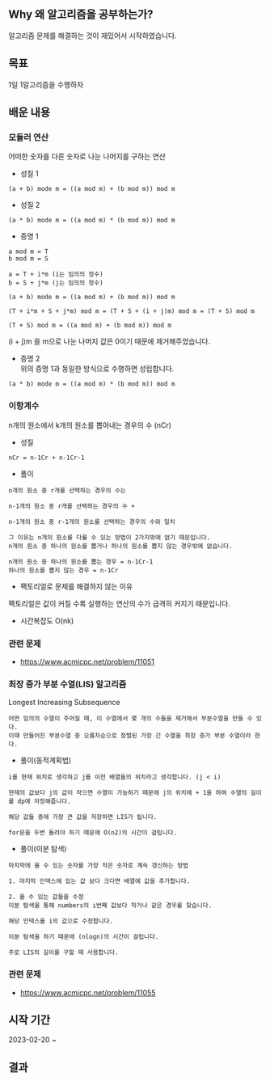 ## Why 왜 알고리즘을 공부하는가?
알고리즘 문제를 해결하는 것이 재밌어서 시작하였습니다.

## 목표
1일 1알고리즘을 수행하자

## 배운 내용


### 모듈러 연산
어떠한 숫자를 다른 숫자로 나눈 나머지를 구하는 연산    
- 성질 1
```
(a + b) mode m = ((a mod m) + (b mod m)) mod m
```

- 성질 2
```
(a * b) mode m = ((a mod m) * (b mod m)) mod m
```

- 증명 1
```
a mod m = T       
b mod m = S       

a = T + i*m (i는 임의의 정수)          
b = S + j*m (j는 임의의 정수)   

(a + b) mode m = ((a mod m) + (b mod m)) mod m

(T + i*m + S + j*m) mod m = (T + S + (i + j)m) mod m = (T + S) mod m

(T + S) mod m = ((a mod m) + (b mod m)) mod m
```
(i + j)m 을 m으로 나눈 나머지 값은 0이기 때문에 제거해주었습니다.

- 증명 2         
위의 증명 1과 동일한 방식으로 수행하면 성립합니다.

```
(a * b) mode m = ((a mod m) * (b mod m)) mod m
```


### 이항계수
n개의 원소에서 k개의 원소를 뽑아내는 경우의 수 (nCr)

- 성질
```
nCr = n-1Cr + n-1Cr-1
```

- 풀이
```
n개의 원소 중 r개를 선택하는 경우의 수는 

n-1개의 원소 중 r개를 선택하는 경우의 수 +

n-1개의 원소 중 r-1개의 원소를 선택하는 경우의 수와 일치

그 이유는 n개의 원소를 다룰 수 있는 방법이 2가지밖에 없기 때문입니다.
n개의 원소 중 하나의 원소를 뽑거나 하나의 원소를 뽑지 않는 경우밖에 없습니다.

n개의 원소 중 하나의 원소를 뽑는 경우 = n-1Cr-1
하나의 원소를 뽑지 않는 경우 = n-1Cr
```

- 팩토리얼로 문제를 해결하지 않는 이유

팩토리얼은 값이 커질 수록 실행하는 연산의 수가 급격히 커지기 때문입니다.

- 시간복잡도
O(nk)

### 관련 문제
- https://www.acmicpc.net/problem/11051


### 최장 증가 부분 수열(LIS) 알고리즘
Longest Increasing Subsequence     
```
어떤 임의의 수열이 주어질 때, 이 수열에서 몇 개의 수들을 제거해서 부분수열을 만들 수 있다. 
이때 만들어진 부분수열 중 오름차순으로 정렬된 가장 긴 수열을 최장 증가 부분 수열이라 한다.
```

- 풀이(동적계획법)
```
i를 현재 위치로 생각하고 j를 이전 배열들의 위치라고 생각합니다. (j < i)

현재의 값보다 j의 값이 작으면 수열이 가능하기 때문에 j의 위치에 + 1을 하여 수열의 길이를 dp에 저장해줍니다.

해당 값들 중에 가장 큰 값을 저장하면 LIS가 됩니다.

for문을 두번 돌려야 하기 때문에 O(n2)의 시간이 걸립니다.
```

- 풀이(이분 탐색)
```
마지막에 올 수 있는 숫자를 가장 작은 숫자로 계속 갱신하는 방법

1. 마지막 인덱스에 있는 값 보다 크다면 배열에 값을 추가합니다.

2. 올 수 있는 값들을 수정
이분 탐색을 통해 numbers의 i번째 값보다 작거나 같은 경우를 찾습니다.

해당 인덱스를 i의 값으로 수정합니다.

이분 탐색을 하기 때문에 (nlogn)의 시간이 걸립니다.

주로 LIS의 길이를 구할 때 사용합니다.
```

### 관련 문제
- https://www.acmicpc.net/problem/11055

## 시작 기간
2023-02-20 ~ 


## 결과
